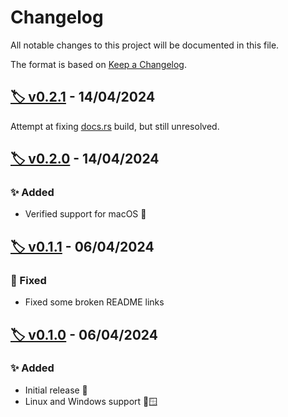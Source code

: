 # Changelog

All notable changes to this project will be documented in this file.

The format is based on [Keep a Changelog](https://keepachangelog.com/en/1.1.0/).

## [🏷️ v0.2.1](https://github.com/MattBolitho/ipopt_bindgen/releases/v0.2.1 "v0.2.1 GitHub Release Link") - 14/04/2024

Attempt at fixing [docs.rs](https://docs.rs/ipopt_bindgen/) build, but still unresolved.

## [🏷️ v0.2.0](https://github.com/MattBolitho/ipopt_bindgen/releases/v0.2.0 "v0.2.0 GitHub Release Link") - 14/04/2024

### ✨ Added

- Verified support for macOS 🍏

## [🏷️ v0.1.1](https://github.com/MattBolitho/ipopt_bindgen/releases/v0.1.1 "v0.1.1 GitHub Release Link") - 06/04/2024

### 🐛 Fixed

- Fixed some broken README links

## [🏷️ v0.1.0](https://github.com/MattBolitho/ipopt_bindgen/releases/v0.1.0 "v0.1.0 GitHub Release Link") - 06/04/2024

### ✨ Added

- Initial release 🎂
- Linux and Windows support 🐧🪟
